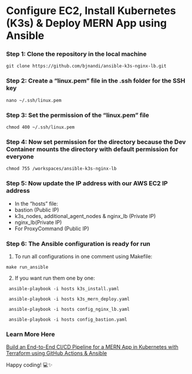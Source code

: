 # Configure EC2, Install Kubernetes (K3s) & Deploy MERN App using Ansible


### Step 1: Clone the repository in the local machine
```
git clone https://github.com/bjnandi/ansible-k3s-nginx-lb.git
```

### Step 2: Create a “linux.pem” file in the .ssh folder for the SSH key
```
nano ~/.ssh/linux.pem
```

### Step 3: Set the permission of the “linux.pem” file
```
chmod 400 ~/.ssh/linux.pem
```

### Step 4: Now set permission for the directory because the Dev Container mounts the directory with default permission for everyone
```
chmod 755 /workspaces/ansible-k3s-nginx-lb
```

### Step 5: Now update the IP address with our AWS EC2 IP address
- In the “hosts” file:
- bastion (Public IP)
- k3s_nodes, additional_agent_nodes & nginx_lb (Private IP)
- nginx_lb(Private IP)
- For ProxyCommand (Public IP)


###  Step 6: The Ansible configuration is ready for run

1. To run all configurations in one comment using Makefile:
```
make run_ansible
```
2. If you want run them one by one:
```
 ansible-playbook -i hosts k3s_install.yaml

 ansible-playbook -i hosts k3s_mern_deploy.yaml

 ansible-playbook -i hosts config_nginx_lb.yaml

 ansible-playbook -i hosts config_bastion.yaml
```

### Learn More Here
[Build an End-to-End CI/CD Pipeline for a MERN App in Kubernetes with Terraform using GitHub Actions & Ansible](https://medium.com/aws-in-plain-english/build-an-end-to-end-ci-cd-pipeline-for-mern-app-terraform-using-github-actions-with-ansible-d7686ccc8db1)

Happy coding! 💻✨
